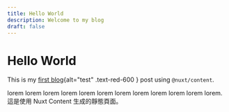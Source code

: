 ```yaml
---
title: Hello World
description: Welcome to my blog
draft: false
---
```


# Hello World

This is my [first blog](#link){alt="test" .text-red-600 } post using `@nuxt/content`.

<!-- more -->

lorem lorem lorem lorem lorem lorem lorem lorem lorem lorem lorem lorem.
這是使用 Nuxt Content 生成的靜態頁面。
